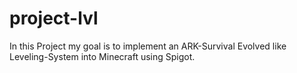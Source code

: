 # project-lvl
In this Project my goal is to implement an ARK-Survival Evolved like Leveling-System into Minecraft using Spigot.
